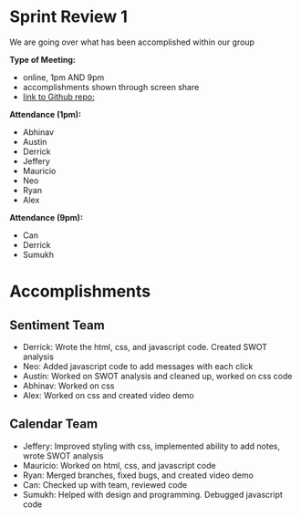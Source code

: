 # Sprint Review 1
We are going over what has been accomplished within our group
  
**Type of Meeting:**
- online, 1pm AND 9pm
- accomplishments shown through screen share
- [link to Github repo:](https://github.com/cse110-sp24-group34/warmup-exercise)

**Attendance (1pm):**
- Abhinav
- Austin
- Derrick
- Jeffery
- Mauricio
- Neo
- Ryan
- Alex

**Attendance (9pm):**
- Can
- Derrick
- Sumukh

# Accomplishments
## Sentiment Team
- Derrick: Wrote the html, css, and javascript code. Created SWOT analysis
- Neo: Added javascript code to add messages with each click
- Austin: Worked on SWOT analysis and cleaned up, worked on css code
- Abhinav: Worked on css
- Alex: Worked on css and created video demo

## Calendar Team
- Jeffery: Improved styling with css, implemented ability to add notes, wrote SWOT analysis
- Mauricio: Worked on html, css, and javascript code
- Ryan: Merged branches, fixed bugs, and created video demo
- Can: Checked up with team, reviewed code
- Sumukh: Helped with design and programming. Debugged javascript code
